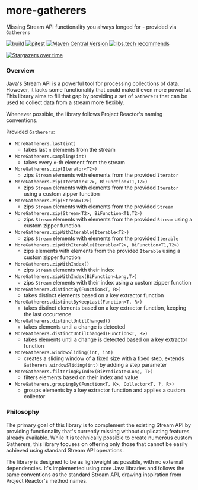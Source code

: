 # more-gatherers

Missing Stream API functionality you always longed for - provided via `Gatherers`

[![build](https://github.com/pivovarit/more-gatherers/actions/workflows/build.yml/badge.svg?branch=main)](https://github.com/pivovarit/more-gatherers/actions/workflows/build.yml)
[![pitest](https://github.com/pivovarit/more-gatherers/actions/workflows/pitest.yml/badge.svg?branch=main)](https://pivovarit.github.io/more-gatherers)
[![Maven Central Version](https://img.shields.io/maven-central/v/com.pivovarit/more-gatherers)](https://central.sonatype.com/artifact/com.pivovarit/more-gatherers/versions)
[![libs.tech recommends](https://libs.tech/project/869106466/badge.svg)](https://libs.tech/project/869106466/more-gatherers)

[![Stargazers over time](https://starchart.cc/pivovarit/more-gatherers.svg?variant=adaptive)](https://starchart.cc/pivovarit/more-gatherers)

### Overview

Java's Stream API is a powerful tool for processing collections of data. However, it lacks some functionality that could make it even more powerful. This library aims to fill that gap by providing a set of `Gatherers` that can be used to collect data from a stream more flexibly.

Whenever possible, the library follows Project Reactor's naming conventions.

Provided `Gatherers`:
- `MoreGatherers.last(int)`
  - takes last `n` elements from the stream
- `MoreGatherers.sampling(int)`
  - takes every `n`-th element from the stream
- `MoreGatherers.zip(Iterator<T2>)`
  - zips `Stream` elements with elements from the provided `Iterator`
- `MoreGatherers.zip(Iterator<T2>, BiFunction<T1,T2>)`
  - zips `Stream` elements with elements from the provided `Iterator` using a custom zipper function
- `MoreGatherers.zip(Stream<T2>)`
  - zips `Stream` elements with elements from the provided `Stream`
- `MoreGatherers.zip(Stream<T2>, BiFunction<T1,T2>)`
  - zips `Stream` elements with elements from the provided `Stream` using a custom zipper function
- `MoreGatherers.zipWithIterable(Iterable<T2>)`
  - zips `Stream` elements with elements from the provided `Iterable`
- `MoreGatherers.zipWithIterable(Iterable<T2>, BiFunction<T1,T2>)`
  - zips elements with elements from the provided `Iterable` using a custom zipper function
- `MoreGatherers.zipWithIndex()`
  - zips `Stream` elements with their index
- `MoreGatherers.zipWithIndex(BiFunction<Long,T>)`
  - zips `Stream` elements with their index using a custom zipper function
- `MoreGatherers.distinctBy(Function<T, R>)`
  - takes distinct elements based on a key extractor function
- `MoreGatherers.distinctByKeepLast(Function<T, R>)`
  - takes distinct elements based on a key extractor function, keeping the last occurrence
- `MoreGatherers.distinctUntilChanged()`
  - takes elements until a change is detected
- `MoreGatherers.distinctUntilChanged(Function<T, R>)`
  - takes elements until a change is detected based on a key extractor function
- `MoreGatherers.windowSliding(int, int)`
  - creates a sliding window of a fixed size with a fixed step, extends `Gatherers.windowSliding(int)` by adding a step parameter
- `MoreGatherers.filteringByIndex(BiPredicate<Long, T>)`
  - filters elements based on their index and value
- `MoreGatherers.groupingBy(Function<T, K>, Collector<T, ?, R>)`
  - groups elements by a key extractor function and applies a custom collector

### Philosophy

The primary goal of this library is to complement the existing Stream API by providing functionality that's currently missing without duplicating features already available. While it is technically possible to create numerous custom Gatherers, this library focuses on offering only those that cannot be easily achieved using standard Stream API operations.

The library is designed to be as lightweight as possible, with no external dependencies. It's implemented using core Java libraries and follows the same conventions as the standard Stream API, drawing inspiration from Project Reactor's method names.
